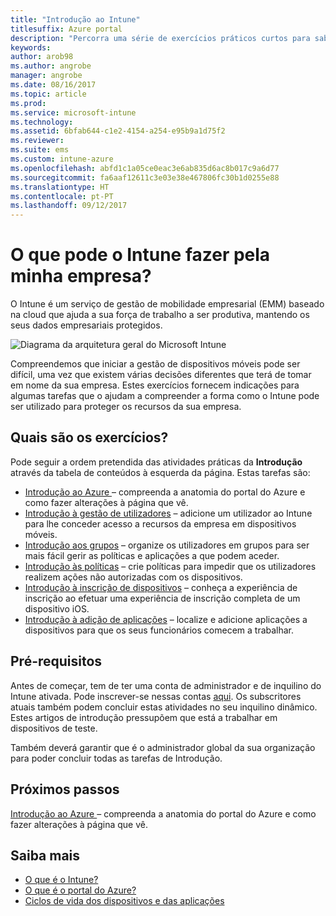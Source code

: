 ```yaml
---
title: "Introdução ao Intune"
titlesuffix: Azure portal
description: "Percorra uma série de exercícios práticos curtos para saber mais sobre o Intune."
keywords: 
author: arob98
ms.author: angrobe
manager: angrobe
ms.date: 08/16/2017
ms.topic: article
ms.prod: 
ms.service: microsoft-intune
ms.technology: 
ms.assetid: 6bfab644-c1e2-4154-a254-e95b9a1d75f2
ms.reviewer: 
ms.suite: ems
ms.custom: intune-azure
ms.openlocfilehash: abfd1c1a05ce0eac3e6ab835d6ac8b017c9a6d77
ms.sourcegitcommit: fa6aaf12611c3e03e38e467806fc30b1d0255e88
ms.translationtype: HT
ms.contentlocale: pt-PT
ms.lasthandoff: 09/12/2017
---
```

# <a name="what-can-intune-do-for-my-company"></a>O que pode o Intune fazer pela minha empresa?

O Intune é um serviço de gestão de mobilidade empresarial (EMM) baseado na cloud que ajuda a sua força de trabalho a ser produtiva, mantendo os seus dados empresariais protegidos.

![Diagrama da arquitetura geral do Microsoft Intune](/intune/media/intunearchitecture.svg)

Compreendemos que iniciar a gestão de dispositivos móveis pode ser difícil, uma vez que existem várias decisões diferentes que terá de tomar em nome da sua empresa. Estes exercícios fornecem indicações para algumas tarefas que o ajudam a compreender a forma como o Intune pode ser utilizado para proteger os recursos da sua empresa.

## <a name="what-are-the-exercises"></a>Quais são os exercícios?

Pode seguir a ordem pretendida das atividades práticas da __Introdução__ através da tabela de conteúdos à esquerda da página. Estas tarefas são:

* [Introdução ao Azure ](get-started-azure.md) – compreenda a anatomia do portal do Azure e como fazer alterações à página que vê.
* [Introdução à gestão de utilizadores](get-started-users.md) – adicione um utilizador ao Intune para lhe conceder acesso a recursos da empresa em dispositivos móveis.
* [Introdução aos grupos](get-started-groups.md) – organize os utilizadores em grupos para ser mais fácil gerir as políticas e aplicações a que podem aceder.
* [Introdução às políticas](get-started-policies.md) – crie políticas para impedir que os utilizadores realizem ações não autorizadas com os dispositivos.
* [Introdução à inscrição de dispositivos](get-started-enroll.md) – conheça a experiência de inscrição ao efetuar uma experiência de inscrição completa de um dispositivo iOS.
* [Introdução à adição de aplicações](get-started-apps.md) – localize e adicione aplicações a dispositivos para que os seus funcionários comecem a trabalhar.

## <a name="prerequisites"></a>Pré-requisitos

Antes de começar, tem de ter uma conta de administrador e de inquilino do Intune ativada. Pode inscrever-se nessas contas [aqui](https://portal.office.com/Signup/Signup.aspx?OfferId=40BE278A-DFD1-470a-9EF7-9F2596EA7FF9&dl=INTUNE_A&ali=1#0%20). Os subscritores atuais também podem concluir estas atividades no seu inquilino dinâmico. Estes artigos de introdução pressupõem que está a trabalhar em dispositivos de teste.

Também deverá garantir que é o administrador global da sua organização para poder concluir todas as tarefas de Introdução.

## <a name="next-steps"></a>Próximos passos

[Introdução ao Azure ](get-started-azure.md) – compreenda a anatomia do portal do Azure e como fazer alterações à página que vê.

## <a name="learn-more"></a>Saiba mais

* [O que é o Intune?](introduction-intune.md)
* [O que é o portal do Azure?](what-is-intune.md)
* [Ciclos de vida dos dispositivos e das aplicações](introduction-device-app-lifecycles.md)
